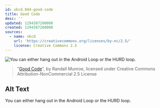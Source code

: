 ```yaml
---
id: xkcd.844-good-code
title: Good Code
desc: ''
updated: 1294387200000
created: 1294387200000
sources:
  - name: xkcd
    url: 'https://creativecommons.org/licenses/by-nc/2.5/'
    license: Creative Commons 2.5
---
```

![You can either hang out in the Android Loop or the HURD loop.](https://imgs.xkcd.com/comics/good_code.png)
> "[Good Code](https://xkcd.com/844/)", by Randall Munroe, licensed under Creative Commons Attribution-NonCommercial 2.5 License

## Alt Text
You can either hang out in the Android Loop or the HURD loop.
